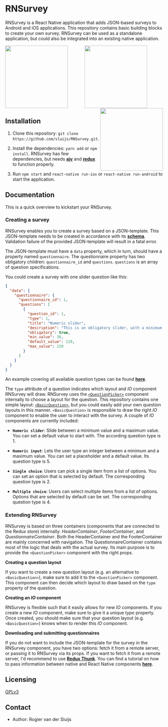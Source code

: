 # RNSurvey

RNSurvey is a React Native application that adds JSON-based surveys to Android and iOS applications. This repository contains basic building blocks to create your own survey. RNSurvey can be used as a standalone application, but could also be integrated into an existing native application. 

<p float="left" align="center">
  <img src="https://user-images.githubusercontent.com/4366183/54883867-a1d37300-4e6a-11e9-80c9-09edada4f243.png" alt="" width="200" float="left" align="left" />                  
  <img src="https://user-images.githubusercontent.com/4366183/54883870-a26c0980-4e6a-11e9-80fe-88dc501fdc68.png" alt="" width="200" align="center" float="left" />
  <img src="https://user-images.githubusercontent.com/4366183/54883871-a26c0980-4e6a-11e9-972d-4fde987d6561.png" alt="" width="200" float="right" align="right" />
</p>

## Installation

1. Clone this repository: `git clone https://github.com/sluijs/RNSurvey.git`. 

2. Install the dependencies: `yarn add` or `npm install`. RNSurvey has few dependencies, but needs __[ajv](https://github.com/epoberezkin/ajv)__ and __[redux](https://github.com/reduxjs/redux)__ to function properly.

3. Run `npm start` and `react-native run-ios` or `react-native run-android` to start the application.

## Documentation
This is a quick overview to kickstart your RNSurvey.

### Creating a survey
RNSurvey enables you to create a survey based on a JSON-template. This JSON-template needs to be created in accordance with its __[schema](/src/api/schemas/questionnaire.schema.json)__. Validation failure of the provided JSON-template will result in a fatal error.

The JSON-template must have a `data` property, which in turn, should have a property named `questionnaire`. The questionnaire property has two obligatory children: `questionnaire_id` and `questions`. `questions` is an array of question specifications. 

You could create a survey with one slider question like this:

```json
{
  "data": {
    "questionnaire": {
      "questionnaire_id": 1,
      "questions": [
        {
          "question_id": 1,
          "type": 1,
          "title": "Numeric slider",
          "description": "This is an obligatory slider, with a minimum value of 30, default value of 120 and a maximum value of 220.",
          "obligatory": true,
          "min_value": 30,
          "default_value": 120,
          "max_value": 220
        }
      ]
    }
  }
}     
```
An example covering all available question types can be found __[here](src/api/data/questionnaire.json)__. 

The `type` attribute of a question indicates which layout and _IO_ component RNSurvey will draw. RNSurvey uses the [`<QuestionPicker>`](src/components/Questions/Picker/Picker.js) component internally to choose a layout for the question. This repository contains one simple layout: [`<BasicQuestion>`](src/components/Questions/Basic/Basic.js), but you could easily add your own question layouts in this manner. `<BasicQuestion>` is responsible to draw the right _IO_ component to enable the user to interact with the survey. A couple of _IO_ components are currently included: 

* __`Numeric slider`__: Slide between a minimum value and a maximum value. You can set a default value to start with. The according question type is 1.

* __`Numeric input`__: Lets the user type an integer between a minimum and a maximum value. You can set a placeholder and a default value. Its question type is 5.

* __`Single choice`__: Users can pick a single item from a list of options. You can set an option that is selected by default. The corresponding question type is 2.

* __`Multiple choice`__: Users can select multiple items from a list of options. Options that are selected by default can be set. The corresponding question type is 4.

### Extending RNSurvey

RNSurvey is based on three containers (components that are connected to the Redux store) internally: _HeaderContainer_, _FooterContainer_, and _QuestionnaireContainer_. Both the HeaderContainer and the FooterContainer are mainly concerned with navigation. The QuestionnaireContainer contains most of the logic that deals with the actual survey. Its main purpose is to provide the `<QuestionPicker>` component with the right props. 

__Creating a question layout__

If you want to create a new question layout (e.g. an alternative to `<BasicQuestion>`), make sure to add it to the `<QuestionPicker>` component. This component can then decide which layout to draw based on the `type` property of the question.

__Creating an _IO_ component__

RNSurvey is flexible such that it easily allows for new _IO_ components. If you create a new _IO_ component, make sure to give it a unique _type_ property. Once created, you should make sure that your question layout (e.g. `<BasicQuestion>`) knows when to render this _IO_ component.

__Downloading and submitting questionnaires__

If you do not want to include the JSON-template for the survey in the RNSurvey component, you have two options: fetch it from a remote server, or passing it to RNSurvey via its props. If you want to fetch it from a remote server, I'd recommend to use __[Redux Thunk](https://github.com/reduxjs/redux-thunk)__. You can find a tutorial on how to pass information between native and React Native components __[here](https://facebook.github.io/react-native/docs/communication-ios)__. 

## Licensing
[GPLv3](LICENSE)

## Contact
* Author: Rogier van der Sluijs

